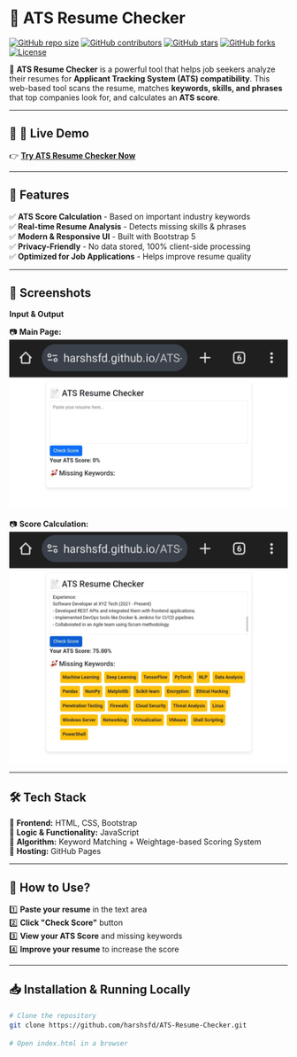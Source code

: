 # 🚀 ATS Resume Checker  

[![GitHub repo size](https://img.shields.io/github/repo-size/harshsfd/ATS-Resume-Checker?color=blue&label=Repo%20Size)](https://github.com/harshsfd/ATS-Resume-Checker)
[![GitHub contributors](https://img.shields.io/github/contributors/harshsfd/ATS-Resume-Checker?color=green)](https://github.com/harshsfd/ATS-Resume-Checker/graphs/contributors)
[![GitHub stars](https://img.shields.io/github/stars/harshsfd/ATS-Resume-Checker?color=yellow)](https://github.com/harshsfd/ATS-Resume-Checker/stargazers)
[![GitHub forks](https://img.shields.io/github/forks/harshsfd/ATS-Resume-Checker?color=orange)](https://github.com/harshsfd/ATS-Resume-Checker/network/members)
[![License](https://img.shields.io/github/license/harshsfd/ATS-Resume-Checker?color=red)](https://github.com/harshsfd/ATS-Resume-Checker/blob/main/LICENSE)

📄 **ATS Resume Checker** is a powerful tool that helps job seekers analyze their resumes for **Applicant Tracking System (ATS) compatibility**. This web-based tool scans the resume, matches **keywords, skills, and phrases** that top companies look for, and calculates an **ATS score**.

---

## 🌟 **🔗 Live Demo**
👉 **[Try ATS Resume Checker Now](https://harshsfd.github.io/ATS-Resume-Checker/)**  

---

## 🎯 **Features**
✅ **ATS Score Calculation** - Based on important industry keywords  
✅ **Real-time Resume Analysis** - Detects missing skills & phrases  
✅ **Modern & Responsive UI** - Built with Bootstrap 5  
✅ **Privacy-Friendly** - No data stored, 100% client-side processing  
✅ **Optimized for Job Applications** - Helps improve resume quality  

---

## 📸 **Screenshots**
**Input & Output**

📷 **Main Page:**  
![ATS Resume Checker](https://github.com/Harshsfd/ATS-Resume-Checker/blob/main/Without%20output.jpg) 

📷 **Score Calculation:**  
![ATS Score Result](https://github.com/Harshsfd/ATS-Resume-Checker/blob/main/With%20Output.jpg)

---

## 🛠 **Tech Stack**
🔹 **Frontend:** HTML, CSS, Bootstrap  
🔹 **Logic & Functionality:** JavaScript  
🔹 **Algorithm:** Keyword Matching + Weightage-based Scoring System  
🔹 **Hosting:** GitHub Pages  

---

## 🚀 **How to Use?**
1️⃣ **Paste your resume** in the text area  
2️⃣ **Click "Check Score"** button  
3️⃣ **View your ATS Score** and missing keywords  
4️⃣ **Improve your resume** to increase the score  

---

## 📥 **Installation & Running Locally**
```bash
# Clone the repository
git clone https://github.com/harshsfd/ATS-Resume-Checker.git

# Open index.html in a browser
